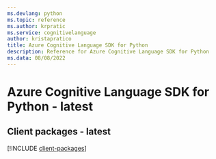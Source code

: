 ```yaml
---
ms.devlang: python
ms.topic: reference
ms.author: krpratic
ms.service: cognitivelanguage
author: kristapratico
title: Azure Cognitive Language SDK for Python
description: Reference for Azure Cognitive Language SDK for Python
ms.data: 08/08/2022
---
```

# Azure Cognitive Language SDK for Python - latest

## Client packages - latest
[!INCLUDE [client-packages](cognitive-language-client-index.md)]